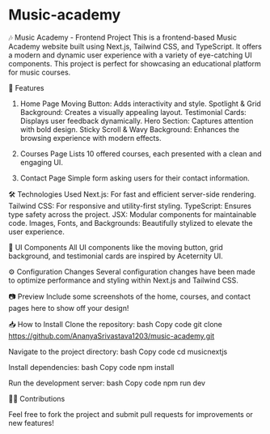 # Music-academy
🎶 Music Academy - Frontend Project
This is a frontend-based Music Academy website built using Next.js, Tailwind CSS, and TypeScript. It offers a modern and dynamic user experience with a variety of eye-catching UI components. This project is perfect for showcasing an educational platform for music courses.

🚀 Features
1. Home Page
Moving Button: Adds interactivity and style.
Spotlight & Grid Background: Creates a visually appealing layout.
Testimonial Cards: Displays user feedback dynamically.
Hero Section: Captures attention with bold design.
Sticky Scroll & Wavy Background: Enhances the browsing experience with modern effects.

2. Courses Page
Lists 10 offered courses, each presented with a clean and engaging UI.

3. Contact Page
Simple form asking users for their contact information.

🛠️ Technologies Used
Next.js: For fast and efficient server-side rendering.
Tailwind CSS: For responsive and utility-first styling.
TypeScript: Ensures type safety across the project.
JSX: Modular components for maintainable code.
Images, Fonts, and Backgrounds: Beautifully stylized to elevate the user experience.

🧩 UI Components
All UI components like the moving button, grid background, and testimonial cards are inspired by Aceternity UI.

⚙️ Configuration Changes
Several configuration changes have been made to optimize performance and styling within Next.js and Tailwind CSS.

📷 Preview
Include some screenshots of the home, courses, and contact pages here to show off your design!

📥 How to Install
Clone the repository:
bash
Copy code
git clone https://github.com/AnanyaSrivastava1203/music-academy.git

Navigate to the project directory:
bash
Copy code
cd musicnextjs

Install dependencies:
bash
Copy code
npm install

Run the development server:
bash
Copy code
npm run dev

👨‍💻 Contributions

Feel free to fork the project and submit pull requests for improvements or new features!
